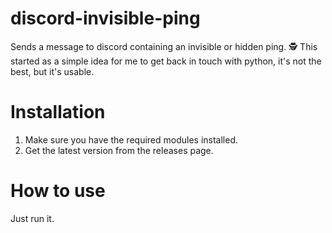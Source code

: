 # discord-invisible-ping

Sends a message to discord containing an invisible or hidden ping. 🕵️
This started as a simple idea for me to get back in touch with python, it's not the best, but it's usable. 

# Installation
1. Make sure you have the required modules installed.
2. Get the latest version from the releases page.

# How to use
Just run it.
